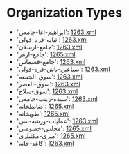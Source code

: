 # Organization Types
 * 'ابراهیم-اغا-جامعى'‎: [1263.xml](/Project-Cairo-Urban-News/CairoUrbanNews/blob/master/articles/ottoman/1263.xml)
 * 'تبانه-قره-قولى'‎: [1263.xml](/Project-Cairo-Urban-News/CairoUrbanNews/blob/master/articles/ottoman/1263.xml)
 * 'جامع-ارسلان'‎: [1263.xml](/Project-Cairo-Urban-News/CairoUrbanNews/blob/master/articles/ottoman/1263.xml)
 * 'جامع-ازهر'‎: [1265.xml](/Project-Cairo-Urban-News/CairoUrbanNews/blob/master/articles/ottoman/1265.xml)
 * 'جامع-قسماس'‎: [1263.xml](/Project-Cairo-Urban-News/CairoUrbanNews/blob/master/articles/ottoman/1263.xml)
 * 'سباعين-باش-قره-قولى'‎: [1263.xml](/Project-Cairo-Urban-News/CairoUrbanNews/blob/master/articles/ottoman/1263.xml)
 * 'سوق-الجمعه'‎: [1263.xml](/Project-Cairo-Urban-News/CairoUrbanNews/blob/master/articles/ottoman/1263.xml)
 * 'سوق-العصر'‎: [1263.xml](/Project-Cairo-Urban-News/CairoUrbanNews/blob/master/articles/ottoman/1263.xml)
 * 'سوق-سلاح'‎: [1263.xml](/Project-Cairo-Urban-News/CairoUrbanNews/blob/master/articles/ottoman/1263.xml)
 * 'سیده-زینب-جامعى'‎: [1263.xml](/Project-Cairo-Urban-News/CairoUrbanNews/blob/master/articles/ottoman/1263.xml)
 * 'ضابطخانه'‎: [1265.xml](/Project-Cairo-Urban-News/CairoUrbanNews/blob/master/articles/ottoman/1265.xml)
 * 'طوپخانه'‎: [1265.xml](/Project-Cairo-Urban-News/CairoUrbanNews/blob/master/articles/ottoman/1265.xml)
 * 'عمليات-ورشه-سى'‎: [1263.xml](/Project-Cairo-Urban-News/CairoUrbanNews/blob/master/articles/ottoman/1263.xml)
 * 'مجلس-خصوصی'‎: [1265.xml](/Project-Cairo-Urban-News/CairoUrbanNews/blob/master/articles/ottoman/1265.xml)
 * 'ميری-مكتبلرى'‎: [1265.xml](/Project-Cairo-Urban-News/CairoUrbanNews/blob/master/articles/ottoman/1265.xml)
 * 'کاغد-خانه'‎: [1263.xml](/Project-Cairo-Urban-News/CairoUrbanNews/blob/master/articles/ottoman/1263.xml)

